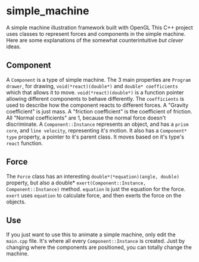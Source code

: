 # simple_machine
A simple machine illustration framework built with OpenGL
This C++ project uses classes to represent forces and components in the simple machine.
Here are some explanations of the somewhat counterintuitive *but clever* ideas.
## Component
A `Component` is a type of simple machine.
The 3 main properties are `Program drawer`, for drawing, `void(*react)(double*)` and `double* coefficients` which that allows it to move.
`void(*react)(double*)` is a function pointer allowing different components to behave differently.
The `coefficients` is used to describe how the component reacts to different forces.
A "Gravity coefficient" is just mass. A "friction coefficient" is the coefficient of friction. All "Normal coefficients" are 1, because the normal force doesn't discriminate.
A `Component::Instance` represents an object, and has a `prism core`, and `line velocity`, representing it's motion.
It also has a `Component* type` property, a pointer to it's parent class. It moves based on it's type's `react` function.
## Force
The `Force` class has an interesting `double*(*equation)(angle, double)` property, but also a double* `exert(Component::Instance, Component::Instance)` method.
`equation` is just the equation for the force.
`exert` uses `equation` to calculate force, and then exerts the force on the objects.
## Use
If you just want to use this to animate a simple machine, only edit the `main.cpp` file. It's where all every `Component::Instance` is created.
Just by changing where the components are positioned, you can totally change the machine.
